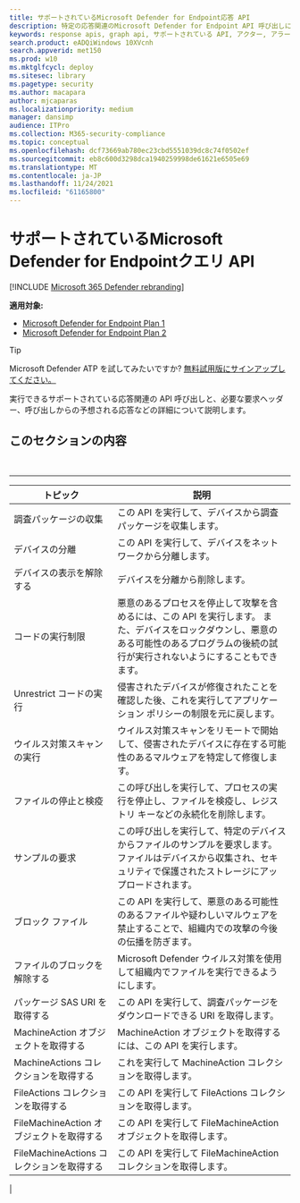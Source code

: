 ```yaml
---
title: サポートされているMicrosoft Defender for Endpoint応答 API
description: 特定の応答関連のMicrosoft Defender for Endpoint API 呼び出しについて説明します。
keywords: response apis, graph api, サポートされている API, アクター, アラート, デバイス, ユーザー, ドメイン, IP, ファイル
search.product: eADQiWindows 10XVcnh
search.appverid: met150
ms.prod: w10
ms.mktglfcycl: deploy
ms.sitesec: library
ms.pagetype: security
ms.author: macapara
author: mjcaparas
ms.localizationpriority: medium
manager: dansimp
audience: ITPro
ms.collection: M365-security-compliance
ms.topic: conceptual
ms.openlocfilehash: dcf73669ab780ec23cbd5551039dc8c74f0502ef
ms.sourcegitcommit: eb8c600d3298dca1940259998de61621e6505e69
ms.translationtype: MT
ms.contentlocale: ja-JP
ms.lasthandoff: 11/24/2021
ms.locfileid: "61165800"
---
```

# <a name="supported-microsoft-defender-for-endpoint-query-apis"></a>サポートされているMicrosoft Defender for Endpointクエリ API

[!INCLUDE [Microsoft 365 Defender rebranding](../../includes/microsoft-defender.md)]


**適用対象:**
- [Microsoft Defender for Endpoint Plan 1](https://go.microsoft.com/fwlink/?linkid=2154037)
- [Microsoft Defender for Endpoint Plan 2](https://go.microsoft.com/fwlink/?linkid=2154037)

> [!TIP]
> Microsoft Defender ATP を試してみたいですか? [無料試用版にサインアップしてください。](https://signup.microsoft.com/create-account/signup?products=7f379fee-c4f9-4278-b0a1-e4c8c2fcdf7e&ru=https://aka.ms/MDEp2OpenTrial?ocid=docs-wdatp-supported-response-apis-abovefoldlink)

実行できるサポートされている応答関連の API 呼び出しと、必要な要求ヘッダー、呼び出しからの予想される応答などの詳細について説明します。

## <a name="in-this-section"></a>このセクションの内容

<br>

****

|トピック|説明|
|---|---|
|調査パッケージの収集|この API を実行して、デバイスから調査パッケージを収集します。|
|デバイスの分離|この API を実行して、デバイスをネットワークから分離します。|
|デバイスの表示を解除する|デバイスを分離から削除します。|
|コードの実行制限|悪意のあるプロセスを停止して攻撃を含めるには、この API を実行します。 また、デバイスをロックダウンし、悪意のある可能性のあるプログラムの後続の試行が実行されないようにすることもできます。|
|Unrestrict コードの実行|侵害されたデバイスが修復されたことを確認した後、これを実行してアプリケーション ポリシーの制限を元に戻します。|
|ウイルス対策スキャンの実行|ウイルス対策スキャンをリモートで開始して、侵害されたデバイスに存在する可能性のあるマルウェアを特定して修復します。|
|ファイルの停止と検疫|この呼び出しを実行して、プロセスの実行を停止し、ファイルを検疫し、レジストリ キーなどの永続化を削除します。|
|サンプルの要求|この呼び出しを実行して、特定のデバイスからファイルのサンプルを要求します。 ファイルはデバイスから収集され、セキュリティで保護されたストレージにアップロードされます。|
|ブロック ファイル|この API を実行して、悪意のある可能性のあるファイルや疑わしいマルウェアを禁止することで、組織内での攻撃の今後の伝播を防ぎます。|
|ファイルのブロックを解除する|Microsoft Defender ウイルス対策を使用して組織内でファイルを実行できるようにします。|
|パッケージ SAS URI を取得する|この API を実行して、調査パッケージをダウンロードできる URI を取得します。|
|MachineAction オブジェクトを取得する|MachineAction オブジェクトを取得するには、この API を実行します。|
|MachineActions コレクションを取得する|これを実行して MachineAction コレクションを取得します。|
|FileActions コレクションを取得する|この API を実行して FileActions コレクションを取得します。|
|FileMachineAction オブジェクトを取得する|この API を実行して FileMachineAction オブジェクトを取得します。|
|FileMachineActions コレクションを取得する|この API を実行して FileMachineAction コレクションを取得します。|
|

